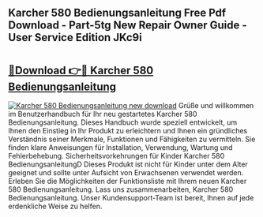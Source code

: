 ## Karcher 580 Bedienungsanleitung Free Pdf Download - Part-5tg New Repair Owner Guide - User Service Edition JKc9i

# <h2><a href="http://df1uh6m.blite.top/?on=Karcher+580+Bedienungsanleitung">🔗Download 👉🔴 Karcher 580 Bedienungsanleitung</a></h2>

[![Karcher 580 Bedienungsanleitung new download](https://i.imgur.com/lujVjoI.png)](http://df1uh6m.blite.top/?on=Karcher+580+Bedienungsanleitung)
Grüße und willkommen im Benutzerhandbuch für Ihr neu gestartetes Karcher 580 Bedienungsanleitung. Dieses Handbuch wurde speziell entwickelt, um Ihnen den Einstieg in Ihr Produkt zu erleichtern und Ihnen ein gründliches Verständnis seiner Merkmale, Funktionen und Fähigkeiten zu vermitteln. Sie finden klare Anweisungen für Installation, Verwendung, Wartung und Fehlerbehebung. Sicherheitsvorkehrungen für Kinder Karcher 580 BedienungsanleitungD Dieses Produkt ist nicht für Kinder unter dem Alter geeignet und sollte unter Aufsicht von Erwachsenen verwendet werden. Erleben Sie die Möglichkeiten der Funktionsliste mit Ihrem neuen Karcher 580 Bedienungsanleitung. Lass uns zusammenarbeiten, Karcher 580 Bedienungsanleitung. Unser Kundensupport-Team ist bereit, Ihnen auf jede erdenkliche Weise zu helfen.

